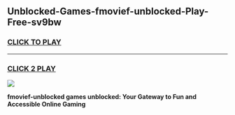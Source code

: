 
## Unblocked-Games-fmovief-unblocked-Play-Free-sv9bw
<h3>
<a href="https://premium76.site?title=fmovief-unblocked&ref=18A1">CLICK TO PLAY</a></h3>
<hr>

<h3>
<a href="https://premium76.site?title=fmovief-unblocked&ref=18A1">CLICK 2 PLAY</a>
  
</h3>

<a href="https://premium76.site?title=fmovief-unblocked&ref=18A1"><img src="https://clearcache.store/games.png"></a>


**fmovief-unblocked games unblocked: Your Gateway to Fun and Accessible Online Gaming**
